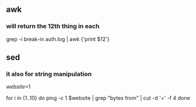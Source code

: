 ## awk

### will return the 12th thing in each 

grep -i break-in auth.log | awk {'print $12'}

## sed

### it also for string manipulation


$website=$1

for i in {1..10}
do
    ping -c 1 $website | grep "bytes from" | cut -d '=' -f 4
done
